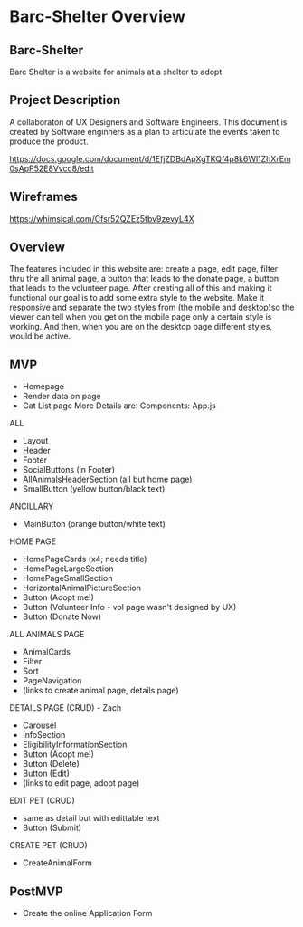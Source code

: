 # Barc-Shelter Overview

## Barc-Shelter

Barc Shelter is a website for animals at a shelter to adopt

## Project Description

A collaboraton of UX Designers and Software Engineers. This document is created by Software enginners as a plan to articulate the events taken to produce the product.

https://docs.google.com/document/d/1EfjZDBdApXgTKQf4p8k6Wl1ZhXrEm0sApP52E8Vvcc8/edit


## Wireframes

https://whimsical.com/Cfsr52QZEz5tbv9zevyL4X

## Overview
 The features included in this website are: create a page, edit page, filter thru the all animal page, a button that leads to the donate page, a button that leads to the volunteer page. After creating all of this and making it functional our goal is to add some extra style to the website. Make it responsive and separate the two styles from (the mobile and desktop)so the viewer can tell when you get on the mobile page only a certain style is working. And then, when you are on the desktop page different styles, would be active.


## MVP

- Homepage
- Render data on page
- Cat List page
  More Details are:
  Components:
  App.js

ALL

- Layout
- Header
- Footer
- SocialButtons (in Footer)
- AllAnimalsHeaderSection (all but home page)
- SmallButton (yellow button/black text)

ANCILLARY

- MainButton (orange button/white text)

HOME PAGE

- HomePageCards (x4; needs title)
- HomePageLargeSection
- HomePageSmallSection
- HorizontalAnimalPictureSection
- Button (Adopt me!)
- Button (Volunteer Info - vol page wasn't designed by UX)
- Button (Donate Now)

ALL ANIMALS PAGE

- AnimalCards
- Filter
- Sort
- PageNavigation
- (links to create animal page, details page)

DETAILS PAGE (CRUD) - Zach

- Carousel
- InfoSection
- EligibilityInformationSection
- Button (Adopt me!)
- Button (Delete)
- Button (Edit)
- (links to edit page, adopt page)

EDIT PET (CRUD)

- same as detail but with edittable text
- Button (Submit)

CREATE PET (CRUD)

- CreateAnimalForm

## PostMVP

- Create the online Application Form 

